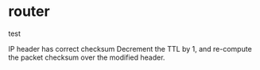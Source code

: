 # router

test

IP header has correct checksum
Decrement the TTL by 1, and re-compute the packet checksum over the modified header. 
